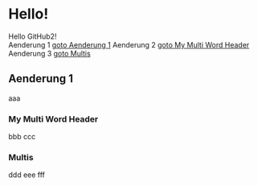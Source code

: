 # Hello!<br>
Hello GitHub2!<br>
Aenderung 1
[goto Aenderung 1](#Aenderung-1)
Aenderung 2
[goto My Multi Word Header](#my-multi-word-header)
Aenderung 3
[goto Multis](#multis)
## Aenderung 1
aaa

### My Multi Word Header
bbb
ccc

### Multis
ddd
eee
fff
